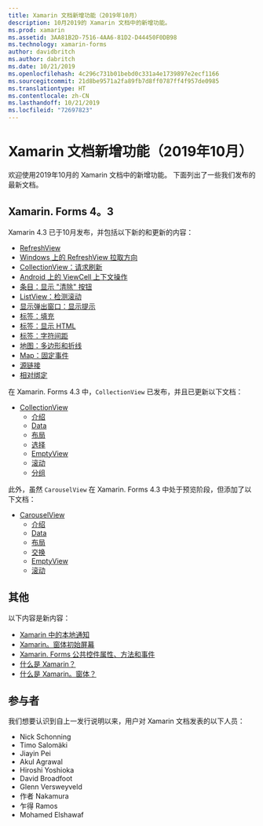 ```yaml
---
title: Xamarin 文档新增功能（2019年10月）
description: 10月2019的 Xamarin 文档中的新增功能。
ms.prod: xamarin
ms.assetid: 3AA81B2D-7516-4AA6-81D2-D44450F0DB98
ms.technology: xamarin-forms
author: davidbritch
ms.author: dabritch
ms.date: 10/21/2019
ms.openlocfilehash: 4c296c731b01bebd0c331a4e1739897e2ecf1166
ms.sourcegitcommit: 21d8be9571a2fa89fb7d8ff0787ff4f957de0985
ms.translationtype: HT
ms.contentlocale: zh-CN
ms.lasthandoff: 10/21/2019
ms.locfileid: "72697823"
---
```

# <a name="xamarin-docs-whats-new-october-2019"></a>Xamarin 文档新增功能（2019年10月）

欢迎使用2019年10月的 Xamarin 文档中的新增功能。 下面列出了一些我们发布的最新文档。

## <a name="xamarinforms-43"></a>Xamarin. Forms 4。3

Xamarin 4.3 已于10月发布，并包括以下新的和更新的内容：

- [RefreshView](~/xamarin-forms/user-interface/refreshview.md)
- [Windows 上的 RefreshView 拉取方向](~/xamarin-forms/platform/windows/refreshview-pulldirection.md)
- [CollectionView：请求刷新](~/xamarin-forms/user-interface/collectionview/populate-data.md#pull-to-refresh)
- [Android 上的 ViewCell 上下文操作](~/xamarin-forms/platform/android/viewcell-context-actions.md)
- [条目：显示 "清除" 按钮](~/xamarin-forms/user-interface/text/entry.md#displaying-a-clear-button)
- [ListView：检测滚动](~/xamarin-forms/user-interface/listview/interactivity.md#detect-scrolling)
- [显示弹出窗口：显示提示](~/xamarin-forms/user-interface/pop-ups.md#display-a-prompt)
- [标签：填充](~/xamarin-forms/user-interface/text/label.md#padding)
- [标签：显示 HTML](~/xamarin-forms/user-interface/text/label.md#display-html)
- [标签：字符间距](~/xamarin-forms/user-interface/text/label.md#character-spacing)
- [地图：多边形和折线](~/xamarin-forms/user-interface/map/polygons.md)
- [Map：固定事件](~/xamarin-forms/user-interface/map/pins.md#pin-events)
- [源链接](~/xamarin-forms/internals/sourcelink.md)
- [相对绑定](~/xamarin-forms/app-fundamentals/data-binding/relative-bindings.md)

在 Xamarin. Forms 4.3 中，`CollectionView` 已发布，并且已更新以下文档：

- [CollectionView](~/xamarin-forms/user-interface/collectionview/index.md)
  - [介绍](~/xamarin-forms/user-interface/collectionview/introduction.md)
  - [Data](~/xamarin-forms/user-interface/collectionview/populate-data.md)
  - [布局](~/xamarin-forms/user-interface/collectionview/layout.md)
  - [选择](~/xamarin-forms/user-interface/collectionview/selection.md)
  - [EmptyView](~/xamarin-forms/user-interface/collectionview/emptyview.md)
  - [滚动](~/xamarin-forms/user-interface/collectionview/scrolling.md)
  - [分组](~/xamarin-forms/user-interface/collectionview/grouping.md)

此外，虽然 `CarouselView` 在 Xamarin. Forms 4.3 中处于预览阶段，但添加了以下文档：

- [CarouselView](~/xamarin-forms/user-interface/carouselview/index.md)
  - [介绍](~/xamarin-forms/user-interface/carouselview/introduction.md)
  - [Data](~/xamarin-forms/user-interface/carouselview/populate-data.md)
  - [布局](~/xamarin-forms/user-interface/carouselview/layout.md)
  - [交换](~/xamarin-forms/user-interface/carouselview/interaction.md)
  - [EmptyView](~/xamarin-forms/user-interface/carouselview/emptyview.md)
  - [滚动](~/xamarin-forms/user-interface/carouselview/scrolling.md)

## <a name="other"></a>其他

以下内容是新内容：

- [Xamarin 中的本地通知](~/xamarin-forms/app-fundamentals/local-notifications.md)
- [Xamarin。窗体初始屏幕](~/xamarin-forms/user-interface/splashscreen.md)
- [Xamarin. Forms 公共控件属性、方法和事件](~/xamarin-forms/user-interface/controls/common-properties.md)
- [什么是 Xamarin？](~/get-started/what-is-xamarin.md)
- [什么是 Xamarin。窗体？](~/get-started/what-is-xamarin-forms.md)

## <a name="contributors"></a>参与者

我们想要认识到自上一发行说明以来，用户对 Xamarin 文档发表的以下人员：

- Nick Schonning
- Timo Salomäki
- Jiayin Pei
- Akul Agrawal
- Hiroshi Yoshioka
- David Broadfoot
- Glenn Versweyveld
- 作者 Nakamura
- 乍得 Ramos
- Mohamed Elshawaf
